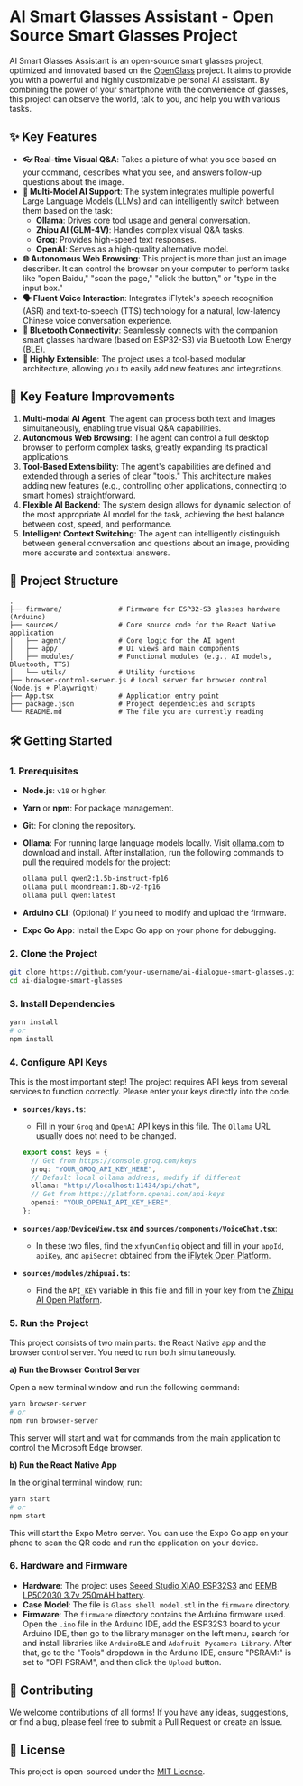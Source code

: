 # AI Smart Glasses Assistant - Open Source Smart Glasses Project

AI Smart Glasses Assistant is an open-source smart glasses project, optimized and innovated based on the [OpenGlass](https://github.com/BasedHardware/OpenGlass) project. It aims to provide you with a powerful and highly customizable personal AI assistant. By combining the power of your smartphone with the convenience of glasses, this project can observe the world, talk to you, and help you with various tasks.

## ✨ Key Features

- **👓 Real-time Visual Q&A**: Takes a picture of what you see based on your command, describes what you see, and answers follow-up questions about the image.
- **🤖️ Multi-Model AI Support**: The system integrates multiple powerful Large Language Models (LLMs) and can intelligently switch between them based on the task:
    - **Ollama**: Drives core tool usage and general conversation.
    - **Zhipu AI (GLM-4V)**: Handles complex visual Q&A tasks.
    - **Groq**: Provides high-speed text responses.
    - **OpenAI**: Serves as a high-quality alternative model.
- **🌐 Autonomous Web Browsing**: This project is more than just an image describer. It can control the browser on your computer to perform tasks like "open Baidu," "scan the page," "click the button," or "type in the input box."
- **🗣️ Fluent Voice Interaction**: Integrates iFlytek's speech recognition (ASR) and text-to-speech (TTS) technology for a natural, low-latency Chinese voice conversation experience.
- **🔌 Bluetooth Connectivity**: Seamlessly connects with the companion smart glasses hardware (based on ESP32-S3) via Bluetooth Low Energy (BLE).
- **🔧 Highly Extensible**: The project uses a tool-based modular architecture, allowing you to easily add new features and integrations.

## 🚀 Key Feature Improvements

1.  **Multi-modal AI Agent**: The agent can process both text and images simultaneously, enabling true visual Q&A capabilities.
2.  **Autonomous Web Browsing**: The agent can control a full desktop browser to perform complex tasks, greatly expanding its practical applications.
3.  **Tool-Based Extensibility**: The agent's capabilities are defined and extended through a series of clear "tools." This architecture makes adding new features (e.g., controlling other applications, connecting to smart homes) straightforward.
4.  **Flexible AI Backend**: The system design allows for dynamic selection of the most appropriate AI model for the task, achieving the best balance between cost, speed, and performance.
5.  **Intelligent Context Switching**: The agent can intelligently distinguish between general conversation and questions about an image, providing more accurate and contextual answers.

## 📂 Project Structure

```
.
├── firmware/              # Firmware for ESP32-S3 glasses hardware (Arduino)
├── sources/               # Core source code for the React Native application
│   ├── agent/             # Core logic for the AI agent
│   ├── app/               # UI views and main components
│   ├── modules/           # Functional modules (e.g., AI models, Bluetooth, TTS)
│   └── utils/             # Utility functions
├── browser-control-server.js # Local server for browser control (Node.js + Playwright)
├── App.tsx                # Application entry point
├── package.json           # Project dependencies and scripts
└── README.md              # The file you are currently reading
```

## 🛠️ Getting Started

### 1. Prerequisites

- **Node.js**: `v18` or higher.
- **Yarn** or **npm**: For package management.
- **Git**: For cloning the repository.
- **Ollama**: For running large language models locally. Visit [ollama.com](https://ollama.com/) to download and install. After installation, run the following commands to pull the required models for the project:
  
  ```bash
  ollama pull qwen2:1.5b-instruct-fp16
  ollama pull moondream:1.8b-v2-fp16
  ollama pull qwen:latest
  ```
- **Arduino CLI**: (Optional) If you need to modify and upload the firmware.
- **Expo Go App**: Install the Expo Go app on your phone for debugging.

### 2. Clone the Project

```bash
git clone https://github.com/your-username/ai-dialogue-smart-glasses.git
cd ai-dialogue-smart-glasses
```

### 3. Install Dependencies

```bash
yarn install
# or
npm install
```

### 4. Configure API Keys

This is the most important step! The project requires API keys from several services to function correctly. Please enter your keys directly into the code.

- **`sources/keys.ts`**:
  - Fill in your `Groq` and `OpenAI` API keys in this file. The `Ollama` URL usually does not need to be changed.
  ```typescript
  export const keys = {
    // Get from https://console.groq.com/keys
    groq: "YOUR_GROQ_API_KEY_HERE",
    // Default local ollama address, modify if different
    ollama: "http://localhost:11434/api/chat",
    // Get from https://platform.openai.com/api-keys
    openai: "YOUR_OPENAI_API_KEY_HERE",
  };
  ```

- **`sources/app/DeviceView.tsx` and `sources/components/VoiceChat.tsx`**:
  - In these two files, find the `xfyunConfig` object and fill in your `appId`, `apiKey`, and `apiSecret` obtained from the [iFlytek Open Platform](https://www.xfyun.cn/).

- **`sources/modules/zhipuai.ts`**:
  - Find the `API_KEY` variable in this file and fill in your key from the [Zhipu AI Open Platform](https://open.bigmodel.cn/).

### 5. Run the Project

This project consists of two main parts: the React Native app and the browser control server. You need to run both simultaneously.

**a) Run the Browser Control Server**

Open a new terminal window and run the following command:

```bash
yarn browser-server
# or
npm run browser-server
```

This server will start and wait for commands from the main application to control the Microsoft Edge browser.

**b) Run the React Native App**

In the original terminal window, run:

```bash
yarn start
# or
npm start
```

This will start the Expo Metro server. You can use the Expo Go app on your phone to scan the QR code and run the application on your device.

### 6. Hardware and Firmware

- **Hardware**: The project uses [Seeed Studio XIAO ESP32S3](https://www.seeedstudio.com/Seeed-XIAO-ESP32S3-p-5631.html) and [EEMB LP502030 3.7v 250mAH battery](https://www.amazon.com/EEMB-Battery-Rechargeable-Lithium-Connector/dp/B08VRZTHDL).
- **Case Model**: The file is `Glass shell model.stl` in the `firmware` directory.
- **Firmware**: The `firmware` directory contains the Arduino firmware used. Open the `.ino` file in the Arduino IDE, add the ESP32S3 board to your Arduino IDE, then go to the library manager on the left menu, search for and install libraries like `ArduinoBLE` and `Adafruit Pycamera Library`. After that, go to the "Tools" dropdown in the Arduino IDE, ensure "PSRAM:" is set to "OPI PSRAM", and then click the `Upload` button.

## 🤝 Contributing

We welcome contributions of all forms! If you have any ideas, suggestions, or find a bug, please feel free to submit a Pull Request or create an Issue.

## 📄 License

This project is open-sourced under the [MIT License](LICENSE). 
